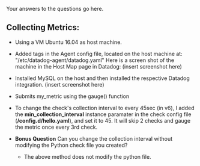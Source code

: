 Your answers to the questions go here.
## Collecting Metrics:
* Using a VM Ubuntu 16.04 as host machine.

* Added tags in the Agent config file, located on the host machine at: "/etc/datadog-agent/datadog.yaml" Here is a screen shot of the machine in the Host Map page in Datadog: (insert screenshot here)

* Installed MySQL on the host and then installed the respective Datadog integration. (insert screenshot here)

* Submits my_metric using the gauge() function

* To change the check's collection interval to every 45sec (in v6), I added the **min_collection_interval** instance paramater in the check config file (**/config.d/hello.yaml**), and set it to 45. It will skip 2 checks and gauge the metric once every 3rd check.

* **Bonus Question** Can you change the collection interval without modifying the Python check file you created?
	* The above method does not modify the python file.
